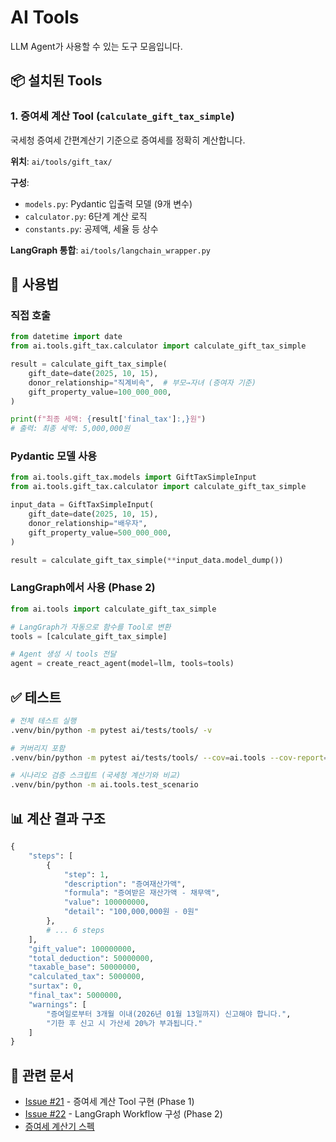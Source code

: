 # AI Tools

LLM Agent가 사용할 수 있는 도구 모음입니다.

## 📦 설치된 Tools

### 1. 증여세 계산 Tool (`calculate_gift_tax_simple`)

국세청 증여세 간편계산기 기준으로 증여세를 정확히 계산합니다.

**위치**: `ai/tools/gift_tax/`

**구성**:
- `models.py`: Pydantic 입출력 모델 (9개 변수)
- `calculator.py`: 6단계 계산 로직
- `constants.py`: 공제액, 세율 등 상수

**LangGraph 통합**: `ai/tools/langchain_wrapper.py`

## 🚀 사용법

### 직접 호출

```python
from datetime import date
from ai.tools.gift_tax.calculator import calculate_gift_tax_simple

result = calculate_gift_tax_simple(
    gift_date=date(2025, 10, 15),
    donor_relationship="직계비속",  # 부모→자녀 (증여자 기준)
    gift_property_value=100_000_000,
)

print(f"최종 세액: {result['final_tax']:,}원")
# 출력: 최종 세액: 5,000,000원
```

### Pydantic 모델 사용

```python
from ai.tools.gift_tax.models import GiftTaxSimpleInput
from ai.tools.gift_tax.calculator import calculate_gift_tax_simple

input_data = GiftTaxSimpleInput(
    gift_date=date(2025, 10, 15),
    donor_relationship="배우자",
    gift_property_value=500_000_000,
)

result = calculate_gift_tax_simple(**input_data.model_dump())
```

### LangGraph에서 사용 (Phase 2)

```python
from ai.tools import calculate_gift_tax_simple

# LangGraph가 자동으로 함수를 Tool로 변환
tools = [calculate_gift_tax_simple]

# Agent 생성 시 tools 전달
agent = create_react_agent(model=llm, tools=tools)
```

## ✅ 테스트

```bash
# 전체 테스트 실행
.venv/bin/python -m pytest ai/tests/tools/ -v

# 커버리지 포함
.venv/bin/python -m pytest ai/tests/tools/ --cov=ai.tools --cov-report=term-missing

# 시나리오 검증 스크립트 (국세청 계산기와 비교)
.venv/bin/python -m ai.tools.test_scenario
```

## 📊 계산 결과 구조

```python
{
    "steps": [
        {
            "step": 1,
            "description": "증여재산가액",
            "formula": "증여받은 재산가액 - 채무액",
            "value": 100000000,
            "detail": "100,000,000원 - 0원"
        },
        # ... 6 steps
    ],
    "gift_value": 100000000,
    "total_deduction": 50000000,
    "taxable_base": 50000000,
    "calculated_tax": 5000000,
    "surtax": 0,
    "final_tax": 5000000,
    "warnings": [
        "증여일로부터 3개월 이내(2026년 01월 13일까지) 신고해야 합니다.",
        "기한 후 신고 시 가산세 20%가 부과됩니다."
    ]
}
```

## 🔗 관련 문서

- [Issue #21](https://github.com/heumlabs/gift-tax-agent/issues/21) - 증여세 계산 Tool 구현 (Phase 1)
- [Issue #22](https://github.com/heumlabs/gift-tax-agent/issues/22) - LangGraph Workflow 구성 (Phase 2)
- [증여세 계산기 스펙](../../docs/prd_detail/ai-logic/05-gift-tax-calculator-spec.md)
